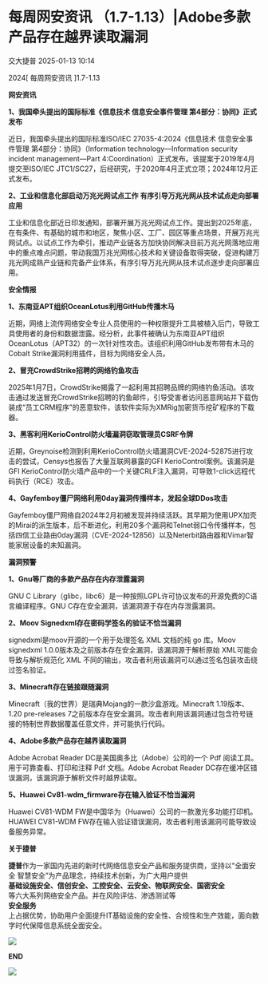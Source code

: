 #  每周网安资讯 （1.7-1.13）|Adobe多款产品存在越界读取漏洞   
 交大捷普   2025-01-13 10:14  
  
2024[ 每周网安资讯 ]1.7-1.13  
  
  
**网安资讯**  
  
  
**1、我国牵头提出的国际标准《信息技术 信息安全事件管理 第4部分：协同》正式发布**  
  
  
近日，我国牵头提出的国际标准ISO/IEC 27035-4:2024《信息技术 信息安全事件管理 第4部分：协同》（Information technology—Information security incident management—Part 4:Coordination）正式发布。该提案于2019年4月提交至ISO/IEC JTC1/SC27，后经研究，于2020年4月正式立项；2024年12月正式发布。  
  
  
**2、工业和信息化部启动万兆光网试点工作 有序引导万兆光网从技术试点走向部署应用**  
  
  
工业和信息化部近日印发通知，部署开展万兆光网试点工作。提出到2025年底，在有条件、有基础的城市和地区，聚焦小区、工厂、园区等重点场景，开展万兆光网试点。以试点工作为牵引，推动产业链各方加快协同解决目前万兆光网落地应用中的重点难点问题，带动我国万兆光网核心技术和关键设备取得突破，促进构建万兆光网成熟产业链和完备产业体系，有序引导万兆光网从技术试点逐步走向部署应用。  
  
  
**安全情报**  
  
  
**1、东南亚APT组织OceanLotus利用GitHub传播木马**  
  
  
近期，网络上流传网络安全专业人员使用的一种权限提升工具被植入后门，导致工具使用者的身份和数据泄露。经分析，此事件被确认为东南亚APT组织OceanLotus（APT32）的一次针对性攻击。该组织利用GitHub发布带有木马的Cobalt Strike漏洞利用插件，目标为网络安全人员。  
  
  
  
**2、冒充CrowdStrike招聘的网络钓鱼攻击**  
  
  
2025年1月7日，CrowdStrike揭露了一起利用其招聘品牌的网络钓鱼活动。该攻击通过发送冒充CrowdStrike招聘的钓鱼邮件，引导受害者访问恶意网站并下载伪装成“员工CRM程序”的恶意软件，该软件实际为XMRig加密货币挖矿程序的下载器。  
  
  
  
**3、黑客利用KerioControl防火墙漏洞窃取管理员CSRF令牌**  
  
  
近期，Greynoise检测到利用KerioControl防火墙漏洞CVE-2024-52875进行攻击的尝试，Censys也报告了大量互联网暴露的GFI KerioControl案例。该漏洞是GFI KerioControl防火墙产品中的一个关键CRLF注入漏洞，可导致1-click远程代码执行（RCE）攻击。  
  
  
  
**4、Gayfemboy僵尸网络利用0day漏洞传播样本，发起全球DDos攻击**  
  
  
Gayfemboy僵尸网络自2024年2月初被发现并持续活跃。其早期为使用UPX加壳的Mirai的派生版本，后不断进化，利用20多个漏洞和Telnet弱口令传播样本，包括四信工业路由0day漏洞（CVE-2024-12856）以及Neterbit路由器和Vimar智能家居设备的未知漏洞。  
  
  
  
**漏洞预警**  
  
  
**1、Gnu等厂商的多款产品存在内存泄露漏洞**  
  
  
GNU C Library（glibc，libc6）是一种按照LGPL许可协议发布的开源免费的C语言编译程序。GNU C存在安全漏洞，该漏洞源于存在内存泄露漏洞。  
  
  
  
**2、Moov Signedxml存在密码学签名的验证不恰当漏洞**  
  
  
signedxml是moov开源的一个用于处理签名 XML 文档的纯 go 库。Moov signedxml 1.0.0版本及之前版本存在安全漏洞，该漏洞源于解析原始 XML可能会导致与解析规范化 XML 不同的输出，攻击者利用该漏洞可以通过签名包装攻击绕过签名验证。  
  
  
  
**3、Minecraft存在链接跟随漏洞**  
  
  
Minecraft（我的世界）是瑞典Mojang的一款沙盒游戏。Minecraft 1.19版本、1.20 pre-releases 7之前版本存在安全漏洞。攻击者利用该漏洞通过包含符号链接的特制世界数据覆盖任意文件，并可能执行代码。  
  
  
  
**4、Adobe多款产品存在越界读取漏洞**  
  
  
Adobe Acrobat Reader DC是美国奥多比（Adobe）公司的一个 Pdf 阅读工具。用于可靠查看、打印和注释 Pdf 文档。Adobe Acrobat Reader DC存在缓冲区错误漏洞，该漏洞源于解析文件时越界读取。  
  
  
  
**5、Huawei Cv81-wdm_firmware存在输入验证不恰当漏洞**  
  
  
Huawei CV81-WDM FW是中国华为（Huawei）公司的一款激光多功能打印机。HUAWEI CV81-WDM FW存在输入验证错误漏洞，攻击者利用该漏洞可能导致设备服务异常。  
  
  
  
**关于捷普**  
  
  
**捷普**作为一家国内先进的新时代网络信息安全产品和服务提供商，坚持以“全面安全 智慧安全”为产品理念，持续技术创新，为广大用户提供  
**基础设施安全、信创安全、工控安全、云安全、物联网安全、国密安全**  
等六大系列网络安全产品。并在风险评估、渗透测试等  
**安全服务**  
上占据优势，协助用户全面提升IT基础设施的安全性、合规性和生产效能，面向数字时代保障信息系统全面安全。  
  
  
![](https://mmbiz.qpic.cn/mmbiz_jpg/nBiaXozVxJVGalqZ6Z82xFE4icfRLxtz7FoeWB92SS2mIHeZNdcEveqeR0zuuu0MdEujYpOVrgZjqM7h0D2tQ14g/640?from=appmsg "")  
  
  
  
**END**  
  
  
![](https://mmbiz.qpic.cn/mmbiz_gif/nBiaXozVxJVEbpL4iav098YxNwm6pOIRLib7BjA7UtkoZoiaEu5gfHyGX1EIN4dZStDK35BroUjRcyFeV86vPnuoTQ/640?from=appmsg "")  
  
  
  
  
  
  

